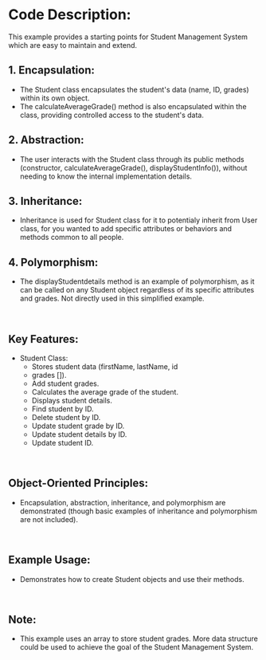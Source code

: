 # Code Description:
This example provides a starting points for Student Management System which are easy to maintain and extend.

## **1. Encapsulation:**
 * The Student class encapsulates the student's data (name, ID, grades) within its own object.
 * The calculateAverageGrade() method is also encapsulated within the class, providing controlled access to the student's data.

## **2. Abstraction:**
 * The user interacts with the Student class through its public methods (constructor, calculateAverageGrade(), displayStudentInfo()), without needing to know the internal implementation details.

## **3. Inheritance:**
 * Inheritance is used for Student class for it to potentialy inherit from User class, for you wanted to add specific attributes or behaviors and methods common to all people.

## **4. Polymorphism:**
 * The displayStudentdetails method is an example of polymorphism, as it can be called on any Student object regardless of its specific attributes and grades. Not directly used in this simplified example.
 <br> 
 
## **Key Features:**
 * Student Class:
   * Stores student data (firstName, lastName, id 
   * grades []).
   * Add student grades.
   * Calculates the average grade of the student.
   * Displays student details.
   * Find student by ID.
   * Delete student by ID.
   * Update student grade by ID.
   * Update student details by ID.
   * Update student ID.
<br>

 ## **Object-Oriented Principles:**
   * Encapsulation, abstraction, inheritance, and polymorphism are demonstrated (though basic examples of inheritance and polymorphism are not included).
<br>

 ## **Example Usage:**
   * Demonstrates how to create Student objects and use their methods.
<br>

 ## **Note:**
 * This example uses an array to store student grades. More data structure could be used to achieve the goal of the Student Management System.